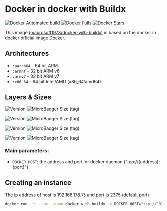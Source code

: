 # Docker in docker with Buildx

[![Docker Automated build](https://img.shields.io/docker/automated/maurosoft1973/docker-with-buildx.svg?style=for-the-badge&logo=docker)](https://hub.docker.com/r/maurosoft1973/docker-with-buildx/)
[![Docker Pulls](https://img.shields.io/docker/pulls/maurosoft1973/docker-with-buildx.svg?style=for-the-badge&logo=docker)](https://hub.docker.com/r/maurosoft1973/docker-with-buildx/)
[![Docker Stars](https://img.shields.io/docker/stars/maurosoft1973/docker-with-buildx.svg?style=for-the-badge&logo=docker)](https://hub.docker.com/r/maurosoft1973/docker-with-buildx/)

This image [(maurosoft1973/docker-with-buildx)](https://hub.docker.com/r/maurosoft1973/alpine/) is based on the docker in docker official image [Docker](https://hub.docker.com/_/docker).

## Architectures

* ```:aarch64``` - 64 bit ARM
* ```:armhf```   - 32 bit ARM v6
* ```:armv7```   - 32 bit ARM v7
* ```:x86_64```  - 64 bit Intel/AMD (x86_64/amd64)

## Layers & Sizes

![Version](https://img.shields.io/badge/version-aarch64-blue.svg?style=for-the-badge)
![MicroBadger Size (tag)](https://img.shields.io/docker/image-size/maurosoft1973/docker-with-buildx/aarch64?style=for-the-badge)

![Version](https://img.shields.io/badge/version-armv6-blue.svg?style=for-the-badge)
![MicroBadger Size (tag)](https://img.shields.io/docker/image-size/maurosoft1973/docker-with-buildx/armhf?style=for-the-badge)

![Version](https://img.shields.io/badge/version-armv7-blue.svg?style=for-the-badge)
![MicroBadger Size (tag)](https://img.shields.io/docker/image-size/maurosoft1973/docker-with-buildx/armv7?style=for-the-badge)

![Version](https://img.shields.io/badge/version-amd64-blue.svg?style=for-the-badge)
![MicroBadger Size (tag)](https://img.shields.io/docker/image-size/maurosoft1973/docker-with-buildx/x86_64?style=for-the-badge)

### Main parameters:
* `DOCKER_HOST`: the address and port for docker daemon ("tcp://{address}:{port}")

## Creating an instance

The ip address of host is 192.168.178.75 and port is 2375 (default port)

```bash
docker run -it --rm --name docker-with-buildx -e DOCKER_HOST="tcp://192.168.178.75:2375" maurosoft1973/docker-with-buildx
```
